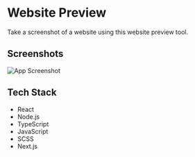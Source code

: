 # Website Preview

Take a screenshot of a website using this website preview tool.

## Screenshots

![App Screenshot](https://i.imgur.com/BoH1fkA.png)

## Tech Stack

- React
- Node.js
- TypeScript
- JavaScript
- SCSS
- Next.js
